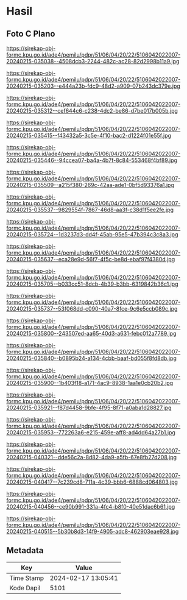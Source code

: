 # Hasil

## Foto C Plano

https://sirekap-obj-formc.kpu.go.id/ade4/pemilu/pdpr/51/06/04/20/22/5106042022007-20240215-035038--4508dcb3-2244-482c-ac28-82d2998b11a9.jpg

https://sirekap-obj-formc.kpu.go.id/ade4/pemilu/pdpr/51/06/04/20/22/5106042022007-20240215-035203--e444a23b-fdc9-48d2-a909-07b243dc379e.jpg

https://sirekap-obj-formc.kpu.go.id/ade4/pemilu/pdpr/51/06/04/20/22/5106042022007-20240215-035312--cef644c6-c238-4dc2-be86-d7be017b005b.jpg

https://sirekap-obj-formc.kpu.go.id/ade4/pemilu/pdpr/51/06/04/20/22/5106042022007-20240215-035415--f43432a5-3c5e-4f10-bac2-d1224f01e55f.jpg

https://sirekap-obj-formc.kpu.go.id/ade4/pemilu/pdpr/51/06/04/20/22/5106042022007-20240215-035446--94ccea07-ba4a-4b7f-8c84-553468f4bf89.jpg

https://sirekap-obj-formc.kpu.go.id/ade4/pemilu/pdpr/51/06/04/20/22/5106042022007-20240215-035509--a215f380-269c-42aa-ade1-0bf5d93376a1.jpg

https://sirekap-obj-formc.kpu.go.id/ade4/pemilu/pdpr/51/06/04/20/22/5106042022007-20240215-035537--9829554f-7867-46d8-aa3f-c38d1f5ee2fe.jpg

https://sirekap-obj-formc.kpu.go.id/ade4/pemilu/pdpr/51/06/04/20/22/5106042022007-20240215-035724--1d3237d3-dd4f-45ab-95e5-47b394c3c8a3.jpg

https://sirekap-obj-formc.kpu.go.id/ade4/pemilu/pdpr/51/06/04/20/22/5106042022007-20240215-035637--eca28e9d-56f7-4f5c-be8d-ebaf97f4380d.jpg

https://sirekap-obj-formc.kpu.go.id/ade4/pemilu/pdpr/51/06/04/20/22/5106042022007-20240215-035705--b033cc51-8dcb-4b39-b3bb-6319842b36c1.jpg

https://sirekap-obj-formc.kpu.go.id/ade4/pemilu/pdpr/51/06/04/20/22/5106042022007-20240215-035737--53f068dd-c090-40a7-8fce-9c6e5ccb089c.jpg

https://sirekap-obj-formc.kpu.go.id/ade4/pemilu/pdpr/51/06/04/20/22/5106042022007-20240215-035800--243507ed-aa65-40d3-a631-febc012a7789.jpg

https://sirekap-obj-formc.kpu.go.id/ade4/pemilu/pdpr/51/06/04/20/22/5106042022007-20240215-035840--b0895b24-a134-4cbb-baaf-bd055f8fd8db.jpg

https://sirekap-obj-formc.kpu.go.id/ade4/pemilu/pdpr/51/06/04/20/22/5106042022007-20240215-035900--1b403f18-a171-4ac9-8938-1aa1e0cb20b2.jpg

https://sirekap-obj-formc.kpu.go.id/ade4/pemilu/pdpr/51/06/04/20/22/5106042022007-20240215-035921--f87d4458-9bfe-4f95-8f71-a0aba1d28827.jpg

https://sirekap-obj-formc.kpu.go.id/ade4/pemilu/pdpr/51/06/04/20/22/5106042022007-20240215-035953--772263a6-e215-459e-aff8-ad4dd64a27b1.jpg

https://sirekap-obj-formc.kpu.go.id/ade4/pemilu/pdpr/51/06/04/20/22/5106042022007-20240215-040321--dde56c2a-8d82-4da9-a5fb-67e8fb27d208.jpg

https://sirekap-obj-formc.kpu.go.id/ade4/pemilu/pdpr/51/06/04/20/22/5106042022007-20240215-040417--7c239cd8-711a-4c39-bbb6-6888cd064803.jpg

https://sirekap-obj-formc.kpu.go.id/ade4/pemilu/pdpr/51/06/04/20/22/5106042022007-20240215-040456--ce90b991-331a-4fc4-b8f0-40e51dac6b61.jpg

https://sirekap-obj-formc.kpu.go.id/ade4/pemilu/pdpr/51/06/04/20/22/5106042022007-20240215-040515--5b30b8d3-14f9-4905-adc8-462903eae928.jpg


## Metadata

| Key        | Value               |
| ---------- | ------------------- |
| Time Stamp | 2024-02-17 13:05:41 |
| Kode Dapil | 5101                |



